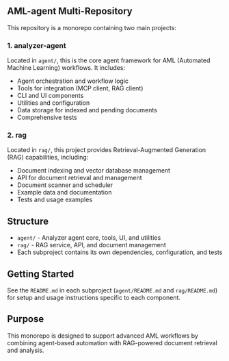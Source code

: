 ## AML-agent Multi-Repository

This repository is a monorepo containing two main projects:

### 1. analyzer-agent
Located in `agent/`, this is the core agent framework for AML (Automated Machine Learning) workflows. It includes:
- Agent orchestration and workflow logic
- Tools for integration (MCP client, RAG client)
- CLI and UI components
- Utilities and configuration
- Data storage for indexed and pending documents
- Comprehensive tests

### 2. rag
Located in `rag/`, this project provides Retrieval-Augmented Generation (RAG) capabilities, including:
- Document indexing and vector database management
- API for document retrieval and management
- Document scanner and scheduler
- Example data and documentation
- Tests and usage examples

## Structure

- `agent/` - Analyzer agent core, tools, UI, and utilities
- `rag/` - RAG service, API, and document management
- Each subproject contains its own dependencies, configuration, and tests

## Getting Started

See the `README.md` in each subproject (`agent/README.md` and `rag/README.md`) for setup and usage instructions specific to each component.

## Purpose

This monorepo is designed to support advanced AML workflows by combining agent-based automation with RAG-powered document retrieval and analysis.
